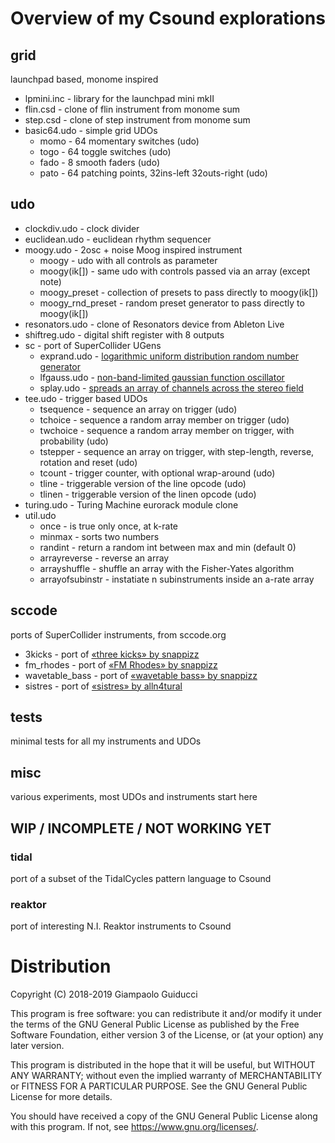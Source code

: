 #  Overview of my Csound explorations

## grid

launchpad based, monome inspired

- lpmini.inc - library for the launchpad mini mkII
- flin.csd - clone of flin instrument from monome sum
- step.csd - clone of step instrument from monome sum
- basic64.udo - simple grid UDOs
  - momo - 64 momentary switches (udo)
  - togo - 64 toggle switches (udo)
  - fado - 8 smooth faders (udo)
  - pato - 64 patching points, 32ins-left 32outs-right (udo)

## udo

- clockdiv.udo - clock divider
- euclidean.udo - euclidean rhythm sequencer
- moogy.udo - 2osc + noise Moog inspired instrument
  - moogy - udo with all controls as parameter
  - moogy(ik[]) - same udo with controls passed via an array (except note)
  - moogy\_preset - collection of presets to pass directly to moogy(ik[]) 
  - moogy\_rnd\_preset - random preset generator to pass directly to moogy(ik[]) 
- resonators.udo - clone of Resonators device from Ableton Live
- shiftreg.udo - digital shift register with 8 outputs
- sc - port of SuperCollider UGens
  - exprand.udo - [logarithmic uniform distribution random number generator](http://doc.sccode.org/Classes/SimpleNumber.html#-exprand)
  - lfgauss.udo - [non-band-limited gaussian function oscillator](http://doc.sccode.org/Classes/LFGauss.html)
  - splay.udo - [spreads an array of channels across the stereo field](http://doc.sccode.org/Classes/Splay.html)
- tee.udo - trigger based UDOs
  - tsequence - sequence an array on trigger (udo)
  - tchoice - sequence a random array member on trigger (udo) 
  - twchoice - sequence a random array member on trigger, with probability (udo)
  - tstepper - sequence an array on trigger, with step-length, reverse, rotation and reset (udo) 
  - tcount - trigger counter, with optional wrap-around (udo)
  - tline - triggerable version of the line opcode (udo)
  - tlinen - triggerable version of the linen opcode (udo)
- turing.udo - Turing Machine eurorack module clone
- util.udo
  - once - is true only once, at k-rate
  - minmax - sorts two numbers
  - randint - return a random int between max and min (default 0)
  - arrayreverse - reverse an array
  - arrayshuffle - shuffle an array with the Fisher-Yates algorithm
  - arrayofsubinstr - instatiate n subinstruments inside an a-rate array

## sccode

ports of SuperCollider instruments, from sccode.org

- 3kicks - port of [«three kicks» by snappizz](http://sccode.org/1-57g)
- fm\_rhodes - port of [«FM Rhodes» by snappizz](http://sccode.org/1-522)
- wavetable\_bass - port of [«wavetable bass» by snappizz](http://sccode.org/1-57b)
- sistres - port of [«sistres» by alln4tural](http://sccode.org/1-1Ni)

## tests
minimal tests for all my instruments and UDOs

## misc
various experiments, most UDOs and instruments start here

## WIP / INCOMPLETE / NOT WORKING YET

### tidal
port of a subset of the TidalCycles pattern language to Csound

### reaktor
port of interesting N.I. Reaktor instruments to Csound


# Distribution

Copyright (C) 2018-2019 Giampaolo Guiducci

This program is free software: you can redistribute it and/or modify
it under the terms of the GNU General Public License as published by
the Free Software Foundation, either version 3 of the License, or
(at your option) any later version.

This program is distributed in the hope that it will be useful,
but WITHOUT ANY WARRANTY; without even the implied warranty of
MERCHANTABILITY or FITNESS FOR A PARTICULAR PURPOSE.  See the
GNU General Public License for more details.

You should have received a copy of the GNU General Public License
along with this program.  If not, see <https://www.gnu.org/licenses/>.

